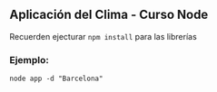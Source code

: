 ## Aplicación del Clima - Curso Node

Recuerden ejecturar ```npm install``` para las librerías

### Ejemplo:

```
node app -d "Barcelona"
```